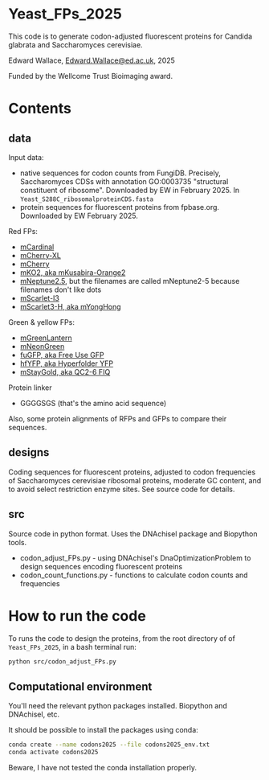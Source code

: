 # Yeast_FPs_2025

This code is to generate codon-adjusted fluorescent proteins for Candida glabrata and Saccharomyces cerevisiae.

Edward Wallace, Edward.Wallace@ed.ac.uk, 2025

Funded by the Wellcome Trust Bioimaging award.

# Contents

## data

Input data:

- native sequences for codon counts from FungiDB. Precisely, Saccharomyces CDSs with annotation GO:0003735 "structural constituent of ribosome". Downloaded by EW in February 2025. In `Yeast_S288C_ribosomalproteinCDS.fasta`
- protein sequences for fluorescent proteins from fpbase.org. Downloaded by EW February 2025.


Red FPs:

- [mCardinal](https://www.fpbase.org/protein/mcardinal/)
- [mCherry-XL](https://www.fpbase.org/protein/mcherry-xl/)
- [mCherry](https://www.fpbase.org/protein/mcherry/)
- [mKO2, aka mKusabira-Orange2](https://www.fpbase.org/protein/mko2/)
- [mNeptune2.5](https://www.fpbase.org/protein/mneptune25/), but the filenames are called mNeptune2-5 because filenames don't like dots
- [mScarlet-I3](https://www.fpbase.org/protein/mscarlet-i3/)
- [mScarlet3-H, aka mYongHong](https://www.fpbase.org/protein/mscarlet3-h/)

Green & yellow FPs:

- [mGreenLantern](https://www.fpbase.org/protein/mgreenlantern/)
- [mNeonGreen](https://www.fpbase.org/protein/mneongreen/)
- [fuGFP, aka Free Use GFP](https://www.fpbase.org/protein/free-use-gfp/)
- [hfYFP, aka Hyperfolder YFP](https://www.fpbase.org/protein/hyperfolder-yfp/)
- [mStayGold, aka QC2-6 FIQ](https://www.fpbase.org/protein/mstaygold/)

Protein linker
- GGGGSGS (that's the amino acid sequence)

Also, some protein alignments of RFPs and GFPs to compare their sequences.


## designs

Coding sequences for fluorescent proteins, adjusted to codon frequencies of Saccharomyces cerevisiae ribosomal proteins, moderate GC content, and to avoid select restriction enzyme sites. See source code for details.

## src

Source code in python format. Uses the DNAchisel package and Biopython tools.

- codon_adjust_FPs.py - using DNAchisel's DnaOptimizationProblem to design sequences encoding fluorescent proteins
- codon_count_functions.py - functions to calculate codon counts and frequencies


# How to run the code

To runs the code to design the proteins, from the root directory of of `Yeast_FPs_2025`, in a bash terminal run:

```bash
python src/codon_adjust_FPs.py
```

## Computational environment

You'll need the relevant python packages installed. Biopython and DNAchisel, etc.

It should be possible to install the packages using conda:

```bash
conda create --name codons2025 --file codons2025_env.txt
conda activate codons2025
```

Beware, I have not tested the conda installation properly.
